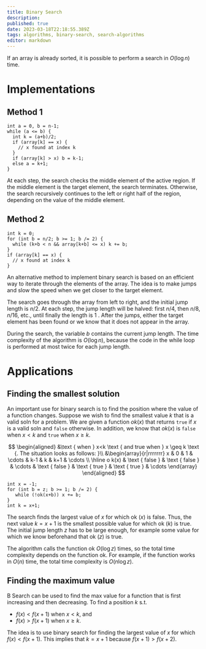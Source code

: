 ```yaml
---
title: Binary Search
description: 
published: true
date: 2023-03-18T22:18:55.389Z
tags: algorithms, binary-search, search-algorithms
editor: markdown
---
```


If an array is already sorted, it is possible to perform a search in $O(\log n)$ time. 

# Implementations
## Method 1
```
int a = 0, b = n-1;
while (a <= b) {
  int k = (a+b)/2;
  if (array[k] == x) {
    // x found at index k
  }
  if (array[k] > x) b = k-1;
  else a = k+1;
}
```

At each step, the search checks the middle element of the active region. If the middle element is the target element, the search terminates. Otherwise, the search recursively continues to the left or right half of the region, depending on the value of the middle element.

## Method 2
```
int k = 0;
for (int b = n/2; b >= 1; b /= 2) {
  while (k+b < n && array[k+b] <= x) k += b;
}
if (array[k] == x) {
  // x found at index k
}
```

An alternative method to implement binary search is based on an efficient way to iterate through the elements of the array. The idea is to make jumps and slow the speed when we get closer to the target element.

The search goes through the array from left to right, and the initial jump length is $n / 2$. At each step, the jump length will be halved: first $n / 4$, then $n / 8$, $n / 16$, etc., until finally the length is 1 . After the jumps, either the target element has been found or we know that it does not appear in the array.

During the search, the variable $b$ contains the current jump length. The time complexity of the algorithm is $O(\log n)$, because the code in the while loop is performed at most twice for each jump length.

# Applications
## Finding the smallest solution
An important use for binary search is to find the position where the value of a function changes. Suppose we wish to find the smallest value $k$ that is a valid soln for a problem. We are given a function $ok(x)$ that returns `true` if $x$ is a valid soln and `false` otherwise. In addition, we know that $ok(x)$ is `false` when $x \lt k$ and `true` when $x \geq k$.

$$
\begin{aligned}
&\text { when } x<k \text { and true when } x \geq k \text {. The situation looks as follows: }\\
&\begin{array}{r|rrrrrrr}
x & 0 & 1 & \cdots & k-1 & k & k+1 & \cdots \\
\hline o k(x) & \text { false } & \text { false } & \cdots & \text { false } & \text { true } & \text { true } & \cdots
\end{array}
\end{aligned}
$$

```
int x = -1;
for (int b = z; b >= 1; b /= 2) {
   while (!ok(x+b)) x += b;
}
int k = x+1;
```

The search finds the largest value of $x$ for which ok $(x)$ is false. Thus, the next value $k=x+1$ is the smallest possible value for which ok $(k)$ is true. The initial jump length $z$ has to be large enough, for example some value for which we know beforehand that ok $(z)$ is true.

The algorithm calls the function ok $O(\log z)$ times, so the total time complexity depends on the function ok. For example, if the function works in $O(n)$ time, the total time complexity is $O(n \log z)$.


## Finding the maximum value
B Search can be used to find the max value for a function that is first increasing and then decreasing. To find a position $k$ s.t. 

- $f(x)<f(x+1)$ when $x<k$, and
- $f(x)>f(x+1)$ when $x \geq k$.

The idea is to use binary search for finding the largest value of $x$ for which $f(x)<f(x+1)$. This implies that $k = x + 1$ because $f(x+1)>f(x+2)$. 

